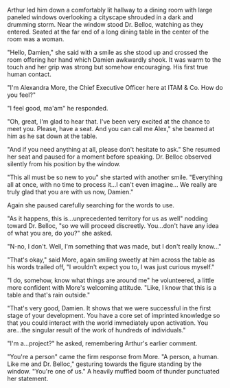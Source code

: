 Arthur led him down a comfortably lit hallway to a dining room with large paneled windows overlooking a cityscape shrouded in a dark and drumming storm. Near the window stood Dr. Belloc, watching as they entered. Seated at the far end of a long dining table in the center of the room was a woman.  

"Hello, Damien," she said with a smile as she stood up and crossed the room offering her hand which Damien awkwardly shook. It was warm to the touch and her grip was strong but somehow encouraging. His first true human contact.  

"I'm Alexandra More, the Chief Executive Officer here at ITAM & Co. How do you feel?"  

"I feel good, ma'am" he responded.  

"Oh, great, I'm glad to hear that. I've been very excited at the chance to meet you. Please, have a seat. And you can call me Alex," she beamed at him as he sat down at the table.    

"And if you need anything at all, please don't hesitate to ask." She resumed her seat and paused for a moment before speaking. Dr. Belloc observed silently from his position by the window.  

"This all must be so new to you" she started with another smile. "Everything all at once, with no time to process it...I can't even imagine... We really are truly glad that you are with us now, Damien."  

Again she paused carefully searching for the words to use.  

"As it happens, this is...unprecedented territory for us as well" nodding toward Dr. Belloc, "so we will proceed discreetly. You...don't have any idea of what you are, do you?" she asked.  

"N-no, I don't. Well, I'm something that was made, but I don't really know..."  

"That's okay," said More, again smiling sweetly at him across the table as his words trailed off, "I wouldn't expect you to, I was just curious myself."  

"I do, somehow, know what things are around me" he volunteered, a little more confident with More's welcoming attitude. "Like, I know that this is a table and that's rain outside."  

"That's very good, Damien. It shows that we were successful in the first stage of your development. You have a core set of imprinted knowledge so that you could interact with the world immediately upon activation. You are...the singular result of the work of hundreds of individuals."  

"I'm a...project?" he asked, remembering Arthur's earlier comment.  

"You're a person" came the firm response from More. "A person, a human. Like me and Dr. Belloc," gesturing towards the figure standing by the window. "You're one of us." A heavily muffled boom of thunder punctuated her statement.  
